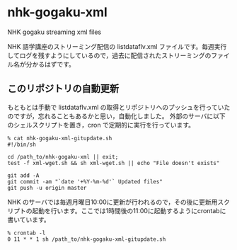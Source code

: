 # nhk-gogaku-xml
NHK gogaku streaming xml files

NHK 語学講座のストリーミング配信の listdataflv.xml ファイルです。毎週実行してログを残すようにしているので，過去に配信されたストリーミングのファイル名が分かるはずです。

## このリポジトリの自動更新
もともとは手動で listdataflv.xml の取得とリポジトリへのプッシュを行っていたのですが，忘れることもあるかと思い，自動化しました。
外部のサーバに以下のシェルスクリプトを置き，cron で定期的に実行を行っています。
```
% cat nhk-gogaku-xml-gitupdate.sh
#!/bin/sh

cd /path_to/nhk-gogaku-xml || exit;
test -f xml-wget.sh && sh xml-wget.sh || echo "File doesn't exists"

git add -A 
git commit -am "`date '+%Y-%m-%d'` Updated files"
git push -u origin master
```
NHK のサーバでは毎週月曜日10:00に更新が行われるので，その後に更新用スクリプトの起動を行います。ここでは1時間後の11:00に起動するようにcrontabに書いています。
```
% crontab -l
0 11 * * 1 sh /path_to/nhk-gogaku-xml-gitupdate.sh
```

